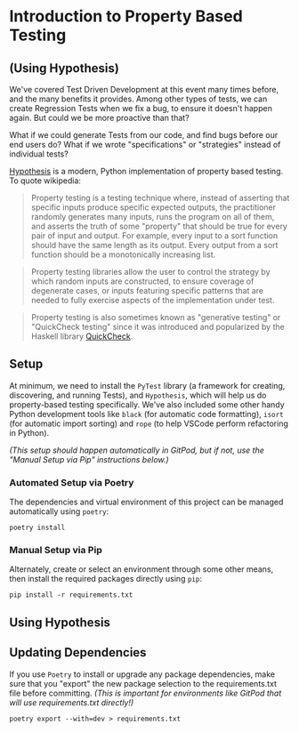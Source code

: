 # Introduction to Property Based Testing
## (Using Hypothesis)

We've covered Test Driven Development at this event many times before, and the many benefits it provides. Among other types of tests, we can create Regression Tests when we fix a bug, to ensure it doesn't happen again. But could we be more proactive than that?

What if we could generate Tests from our code, and find bugs before our end users do? What if we wrote "specifications" or "strategies" instead of individual tests?

[Hypothesis](https://hypothesis.readthedocs.io/en/latest/) is a modern, Python implementation of property based testing. To quote wikipedia:

> Property testing is a testing technique where, instead of asserting that specific inputs produce specific expected outputs, the practitioner randomly generates many inputs, runs the program on all of them, and asserts the truth of some "property" that should be true for every pair of input and output. For example, every input to a sort function should have the same length as its output. Every output from a sort function should be a monotonically increasing list.

> Property testing libraries allow the user to control the strategy by which random inputs are constructed, to ensure coverage of degenerate cases, or inputs featuring specific patterns that are needed to fully exercise aspects of the implementation under test.

> Property testing is also sometimes known as "generative testing" or "QuickCheck testing" since it was introduced and popularized by the Haskell library [QuickCheck](https://hackage.haskell.org/package/QuickCheck).

## Setup

At minimum, we need to install the `PyTest` library (a framework for creating, discovering, and running Tests), and `Hypothesis`, which will help us do property-based testing specifically. We've also included some other handy Python development tools like `black` (for automatic code formatting), `isort` (for automatic import sorting) and `rope` (to help VSCode perform refactoring in Python).

_(This setup should happen automatically in GitPod, but if not, use the "Manual Setup via Pip" instructions below.)_

### Automated Setup via Poetry

The dependencies and virtual environment of this project can be managed automatically using `poetry`:
```
poetry install
```

### Manual Setup via Pip
Alternately, create or select an environment through some other means, then install the required packages directly using `pip`:
```
pip install -r requirements.txt
```

## Using Hypothesis



## Updating Dependencies

If you use `Poetry` to install or upgrade any package dependencies, make sure that you "export" the new package selection to the requirements.txt file before committing. _(This is important for environments like GitPod that will use requirements.txt directly!)_
```
poetry export --with=dev > requirements.txt
```
